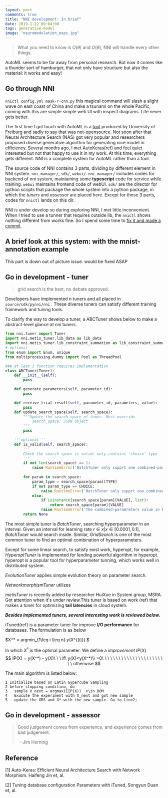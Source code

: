 ```yaml
---
layout: post
comments: true
title: "NNI development: In brief"
date: 2019-1-22 00:04:00
tags: generative-model
image: "neuromodulation_exps.jpg"
---
```


> What you need to know is $O(\theta)$ and $\Omega(\theta)$, NNI will handle every other things.

<!--more-->

AutoML seems to be far away from personal research. But now it comes like a thunder sort of hamburger, that not only have structure but also the material: it works and easy!

## Go through NNI

`nnictl config.yml mask-r-cnn.py` this magical command will slash a slight wave on east coast of China and make a tsunami on the whole Pacific, coming with this are simple simple web UI with inspect diagrams. Life never gets better. 

The first time I got touch with AutoML is a [tool](https://www.automl.org/) produced by University of Freiburg and sadly to say that was not-opensource. Not soon after that Neural Architecture Search (NAS) got very popular and researchers proposed diverse generative algorithm for generating nice model in efficiency. Several months ago, I met AutoKeras(ref) and feel quiet interested but not that happy to use it in my work. At this time, everything gets different. NNI is a complete system for AutoML rather than a tool.

The source code of NNI contains 3 parts, dividing by different element in NNI system. `nni_manager/`, `sdk/`, `webui/`. `nni_manager/` includes codes for backend of nni system,  maintaining some **typescript** code for service while training. `webui` maintains frontend code of webUI. `sdk/` are the director for python scripts that package the whole system into a python package, in which the *tuners* and *assessor* are placed here. Except for these 3 parts, codes for `nnictl` lands on this dir. 

NNI is under develop so during exploring NNI, I met little inconvenient. When I tried to use a tunner that requires outside lib, the `nnictl` shows nothing different from works fine. So I spend some time to [fix it and made a commit](https://github.com/Microsoft/nni/commit/0405a426ccbd330d4577e14bfdfbcb987657809c). 



## A brief look at this system: with  the mnist-annotation example

This part is down out of picture issue. would be fixed ASAP





## Go in development - tuner 

> grid search is the best, no debate approved.

Developers have implemented n tuners and all placed in `source/sdk/pynni/nni` . These diverse tuners can satisfy different training framework and tuning tools.

To clarify the way to develop a tuner, a ABCTuner shows below to make a abstract-level glance at nni tuners.

```python
from nni.tuner import Tuner
import nni.metis_tuner.lib_data as lib_data
import nni.metis_tuner.lib_constraint_summation as lib_constraint_summation
# optional
from enum import Enum, unique
from multiprocessing.dummy import Pool as ThreadPool

### at leat 3 function requires implementation
class ABCTuner(Tuner):
	def __init__(self):
		pass

    def generate_parameters(self, parameter_id):
        pass

    def receive_trial_result(self, parameter_id, parameters, value):
        pass
    def update_search_space(self, search_space):
        """Update the search space of tuner. Must override.
        	search_space: JSON object
        """
        pass

    '''optional'''
    def is_valid(self, search_space):
        '''
        Check the search space is valid: only contains 'choice' type
        '''
        if not len(search_space) == 1:
            raise RuntimeError('BatchTuner only supprt one combined-paramreters key.')
        
        for param in search_space:
            param_type = search_space[param][TYPE]
            if not param_type == CHOICE:
                raise RuntimeError('BatchTuner only supprt one combined-paramreters type is choice.')
            else:
                if isinstance(search_space[param][VALUE], list):
                    return search_space[param][VALUE]
                raise RuntimeError('The combined-paramreters value in BatchTuner is not a list.')
        return None
```

The most simple tuner is *BatchTuner*, searching hyperparameter in an interval. Given an interval for learning rate $r \in {x| x \in [0.0001, 0.1]}$, *BatchTuner* would search inside. Similar, *GridSearch* is one of the most common tuner to find an optimal combination of hyperparameters. 

Except for some linear search, to satisfy exist work, hyperopt, for example, *HyperoptTuner* is implemented for lending powerful algorithm in hyperopt. hyperopt is a popular tool for hyperparameter tunning, which works well in distributed system.

*EvolutionTuner* applies simple evolution theory on parameter search.

*NetworkmorphismTuner* utilizes 

*metisTuner* is recently added by researcher HuiXue in System group, MSRA. Got attention when it's under review.This tuner is based on work (ref) that makes a tuner for optimizing **tail latencies** in cloud system.

***Besides implemented tuners, several interesting work is reviewed below.***

iTuned(ref) is a parameter tuner for improve **I/O performance** for databases. The formulation is as below

$X^*  = argmin_{1\leq i \leq n} y(X^{(i)}) $

In which $X^*$ is the optimal parameter. We define a *improvement* $IP(X)$
$$
IP(X) = y(X^*) - y(X)\ \ \  if\ y(X)<y(X^*)\\
=0\ \ \ \ \ \ \ \ \ \ \ \ \ \ \ \ \ \ \ \ \ \ \ \ otherwise
$$


The main algorithm is listed below:

```
1 Initialize based on Latin Gypercube Sampling
2 before stopping conditino, do
3	sample X_next = argmax(EIP(X))  x\in DOM
4	Exucute the experiment with X_next and got new sample
5	update the GRS and X* with the new sample. Go to Line2;

```





## Go in development - assessor 

> Good judgement comes from experience, and experience comes from bad judgement.	
>
> ​																--Jim Horning



## Reference

[1] Auto-Keras: Efficient Neural Architecture Search with Network Morphism. Haifeng Jin et, al.

[2] Tuning database configuration Parameters with iTuned, Songyun Duan et, al.

















